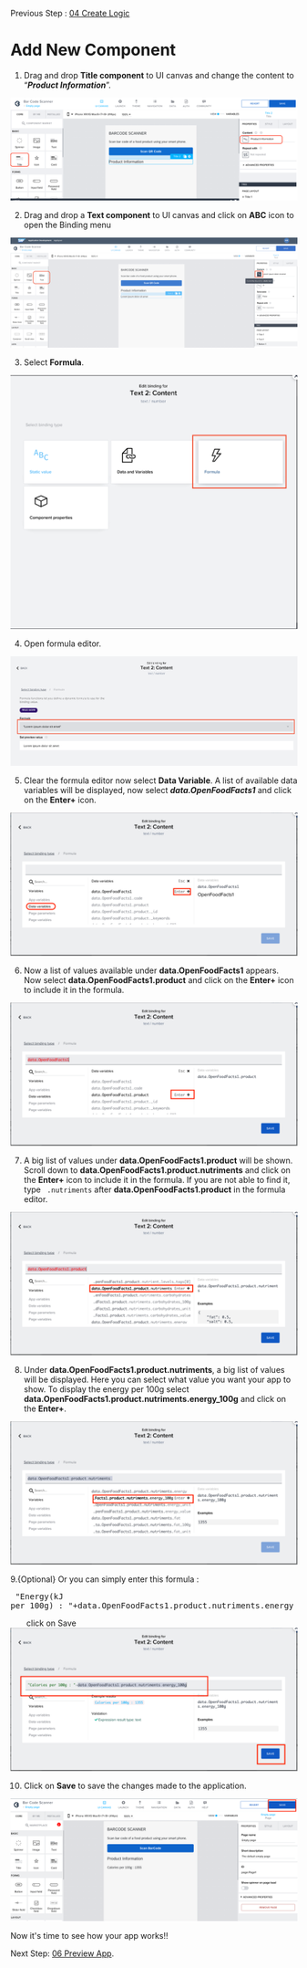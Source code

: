 Previous Step : <a href="https://github.com/KanishkaRaghuraman/Bar-Code-Scanner-App/blob/main/04%20Create%20Logic/Readme.md"> 04 Create Logic</a>

# Add New Component

1. Drag and drop <b>Title component</b> to UI canvas and change the content to “<b><i>Product Information</b></i>”.
  
  <img src="https://github.com/KanishkaRaghuraman/Bar-Code-Scanner-App/blob/main/05%20Add%20New%20Component/1%20New%20Component.png" alt=" Title component">

2. Drag and drop a <b>Text component</b> to UI canvas and click on <b>ABC</b> icon to open the Binding menu
<img src="https://github.com/KanishkaRaghuraman/Bar-Code-Scanner-App/blob/main/05%20Add%20New%20Component/2.Formula.png" alt="text comp">

3. Select <b>Formula</b>.
<img src="https://github.com/KanishkaRaghuraman/Bar-Code-Scanner-App/blob/main/05%20Add%20New%20Component/3.%20Formula.png" alt="formula">

4. Open formula editor.
<img src="https://github.com/KanishkaRaghuraman/Bar-Code-Scanner-App/blob/main/05%20Add%20New%20Component/4.%20Formula%20Editor.png" alt="formula editor">

5. Clear the formula editor now select <b>Data Variable</b>. A list of available data variables will be displayed, now select <i><b>data.OpenFoodFacts1</i></b> and click on the <b>Enter+</b> icon.  
<img src="https://github.com/KanishkaRaghuraman/Bar-Code-Scanner-App/blob/main/04%20Create%20Logic/images/Screenshot%202022-09-13%20at%2016.11.38.png?raw=true" alt="datavarform">

6. Now a list of values available under <b>data.OpenFoodFacts1</b> appears. Now select <b>data.OpenFoodFacts1.product</b> and click on the <b>Enter+</b> icon to include it in the formula.
<img src="https://github.com/KanishkaRaghuraman/Bar-Code-Scanner-App/blob/main/04%20Create%20Logic/images/Screenshot%202022-09-13%20at%2016.12.56.png?raw=true" alt="datavarform">

7. A big list of values under <b>data.OpenFoodFacts1.product</b> will be shown. Scroll down to <b>data.OpenFoodFacts1.product.nutriments</b> and click on the <b>Enter+</b> icon to include it in the formula. If you are not able to find it, type ``` .nutriments``` after <b>data.OpenFoodFacts1.product</b> in the formula editor.
<img src="https://github.com/KanishkaRaghuraman/Bar-Code-Scanner-App/blob/main/04%20Create%20Logic/images/replace.png?raw=true" alt="datavarform">

8. Under <b>data.OpenFoodFacts1.product.nutriments</b>, a big list of values will be displayed. Here you can select what value you want your app to show. To display the energy per 100g select <b>data.OpenFoodFacts1.product.nutriments.energy_100g</b> and click on the <b>Enter+</b>. 

<img src="https://github.com/KanishkaRaghuraman/Bar-Code-Scanner-App/blob/main/04%20Create%20Logic/images/Screenshot%202022-09-13%20at%2016.14.57.png?raw=true" alt="datavarform">



9.{Optional} Or you can simply enter this formula : <pre> "Energy(kJ per 100g) : "+data.OpenFoodFacts1.product.nutriments.energy_100g
</pre>

&emsp;&emsp;click on Save
<img src="https://github.com/KanishkaRaghuraman/Bar-Code-Scanner-App/blob/main/04%20Create%20Logic/images/Redo.png" alt="enter formula">

10. Click on <b>Save</b> to save the changes made to the application.

<img src="https://github.com/KanishkaRaghuraman/Bar-Code-Scanner-App/blob/main/04%20Create%20Logic/images/Screenshot%202022-09-13%20at%2016.46.56.png" alt="Save">

Now it's time to see how your app works!!

Next Step: <a href="https://github.com/KanishkaRaghuraman/Bar-Code-Scanner-App/blob/main/06%20Preview%20the%20App/Readme.md"> 06 Preview App</a>.

